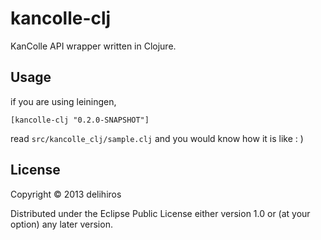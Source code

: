 # kancolle-clj

KanColle API wrapper written in Clojure.

## Usage

if you are using leiningen,

	[kancolle-clj "0.2.0-SNAPSHOT"]

read ``src/kancolle_clj/sample.clj`` and you would know how it is like : )

## License

Copyright © 2013 delihiros

Distributed under the Eclipse Public License either version 1.0 or (at
your option) any later version.

